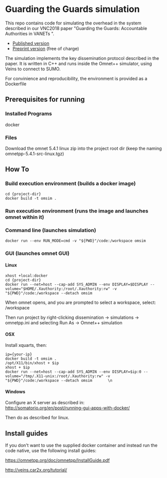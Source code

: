 # Guarding the Guards simulation
This repo contains code for simulating the overhead in the system described in our VNC2018 paper "Guarding the Guards: Accountable Authorities in VANETs
".

 * [Published version](https://ieeexplore.ieee.org/abstract/document/8628329)
 * [Preprint version](http://portal.research.lu.se/portal/files/53740796/LUP_gtg_short_3_.pdf) (free of charge)

The simulation implements the key dissemination protocol described in the paper. It is written in C++ and runs inside the Omnet++ simulator, using Veins to connect to SUMO.

For convinience and reproducibility, the environment is provided as a Dockerfile

## Prerequisites for running
### Installed Programs
docker

### Files
Download the omnet 5.4.1 linux zip into the project root dir (keep the naming omnetpp-5.4.1-src-linux.tgz)

## How To

### Build execution environment (builds a docker image)

    cd {project-dir}
    docker build -t omsim .

### Run execution environment (runs the image and launches omnet within it)

### Command line (launches simulation)

    docker run --env RUN_MODE=cmd -v "${PWD}"/code:/workspace omsim

### GUI (launches omnet GUI)

#### Linux

    xhost +local:docker
    cd {project-dir}
    docker run --net=host --cap-add SYS_ADMIN --env DISPLAY=$DISPLAY --volume="$HOME/.Xauthority:/root/.Xauthority:rw" -v "${PWD}"/code:/workspace --detach omsim

When omnet opens, and you are prompted to select a workspace, select:
    /workspace

<!---
[TODO is this still needed?]
fix paths for makemake according to fixpath.png

make clean (important)

build project
--->

Then run project by right-clicking dissemination -> simulations -> omnetpp.ini and selecting Run As -> Omnet++ simulation

#### OSX
Install xquarts, then:

    ip={your-ip}
    docker build -t omsim .
    /opt/X11/bin/xhost + $ip
    xhost + $ip
    docker run --net=host --cap-add SYS_ADMIN --env DISPLAY=$ip:0 --volume="/tmp/.X11-unix:/root/.Xauthority:rw" -v "${PWD}"/code:/workspace --detach omsim       \n

#### Windows
Configure an X server as described in:
http://somatorio.org/en/post/running-gui-apps-with-docker/

Then do as described for linux.

## Install guides 
If you don't want to use the supplied docker container and instead run the code native, use the following install guides:

https://omnetpp.org/doc/omnetpp/InstallGuide.pdf

http://veins.car2x.org/tutorial/

